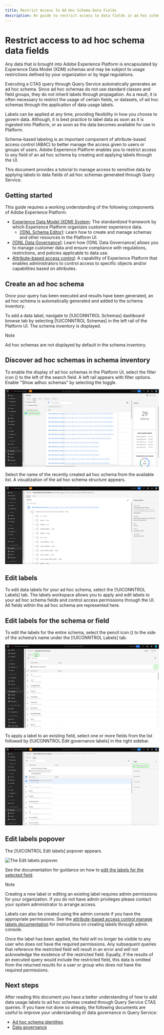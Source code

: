 ```yaml
---
title: Restrict Access To Ad Hoc Schema Data Fields
description: An guide to restrict access to data fields in ad hoc schemas generated through Adobe Experience Platform Query Service.
---
```

# Restrict access to ad hoc schema data fields 

Any data that is brought into Adobe Experience Platform is encapsulated by Experience Data Model (XDM) schemas and may be subject to usage restrictions defined by your organization or by legal regulations. 

Executing a CTAS query through Query Service automatically generates an ad hoc schema. Since ad hoc schemas do not use standard classes and field groups, they do not inherit labels through propagation. As a result, it is often necessary to restrict the usage of certain fields, or datasets, of ad hoc schemas through the application of data usage labels.

Labels can be applied at any time, providing flexibility in how you choose to govern data. Although, it is best practice to label data as soon as it is ingested into Platform, or as soon as the data becomes available for use in Platform.

Schema-based labeling is an important component of attribute-based access control (ABAC) to better manage the access given to users or groups of users. Adobe Experience Platform enables you to restrict access to any field of an ad hoc schema by creating and applying labels through the UI.

This document provides a tutorial to manage access to sensitive data by applying labels to data fields of ad hoc schemas generated through Query Service.

## Getting started

This guide requires a working understanding of the following components of Adobe Experience Platform:

* [Experience Data Model (XDM) System](https://experienceleague.adobe.com/docs/experience-platform/xdm/home.html): The standardized framework by which Experience Platform organizes customer experience data.
  * [[!DNL Schema Editor]](https://experienceleague.adobe.com/docs/experience-platform/xdm/ui/overview.html): Learn how to create and manage schemas and other resources in the Platform UI.
* [[!DNL Data Governance]](../../data-governance/home.md): Learn how [!DNL Data Governance] allows you to manage customer data and ensure compliance with regulations, restrictions, and policies applicable to data use. 
* [Attribute-based access control](../../access-control/abac/overview.md): A capability of Experience Platform that enables administrators to control access to specific objects and/or capabilities based on attributes.

## Create an ad hoc schema

Once your query has been executed and results have been generated, an ad hoc schema is automatically generated and added to the schema inventory. 

To add a data label, navigate to [!UICONNTROL Schemas] dashboard browse tab by selecting [!UICONNTROL Schemas] in the left rail of the Platform UI. The schema inventory is displayed.

>[!NOTE]
>
>Ad hoc schemas are not displayed by default in the schema inventory.

## Discover ad hoc schemas in schema inventory

To enable the display of ad hoc schemas in the Platform UI, select the filter icon () to the left of the search field. A left rail appears with filter options. Enable "Show adhoc schemas" by selecting the toggle.

![The Schema dashboard filter options left rail with 'Show adhoc schema' toggle enabled.](../images/data-governance/adhoc-schema-toggle.png)

Select the name of the recently created ad hoc schema from the available list. A visualization of the ad hoc schema structure appears.

![The example ad hoc schema structure diagram.](../images/data-governance/adhoc-schema-structure-diagram.png)

## Edit labels

To edit data labels for your ad hoc schema, select the [!UICONNTROL Labels] tab. The labels workspace allows you to apply and edit labels to your ad hoc schema fields and control access permissions through the UI. All fields within the ad hoc schema are represented here.

## Edit labels for the schema or field

To edit the labels for the entire schema, select the pencil icon () to the side of the schema’s name under the [!UICONNTROL Labels] tab.

![PLACEHOLDER IMAGE - The labels view in the schemas workspace with the pencil icon highlighted.](../images/data-governance/edit-entire-schema-labels.png)

To apply a label to an existing field, select one or more fields from the list followed by [!UICONNTROL Edit governance labels] in the right sidebar.

![The labels view in the schemas workspace with the 'Edit governance labels' option highlighted in the rights hand sidebar.](../images/data-governance/edit-governance-labels.png) 

## Edit labels popover

The [!UICONTROL Edit labels] popover appears.

![The Edit labels popover.](../images/data-governance/edit-labels‚Äìpopover.png)

See the documentation for guidance on how to [edit the labels for the selected field](https://experienceleague.adobe.com/docs/experience-platform/xdm/tutorials/labels.html#edit-the-labels-for-the-schema-or-field).

>[!NOTE]
>
>Creating a new label or editing an existing label requires admin permissions for your organization. If you do not have admin privileges please contact your system administrator to arrange access.

Labels can also be created using the admin console if you have the appropriate permissions. See the [attribute-based access control manage labels documentation](../../access-control/abac/ui/labels.md) for instructions on creating labels through admin console.

Once the label has been applied, the field will no longer be visible to any user who does not have the required permissions. Any subsequent queries that reference the restricted field will result in an error and will not acknowledge the existence of the restricted field. Equally, if the results of an executed query would include the restricted field, this data is omitted from the returned results for a user or group who does not have the required permissions.

## Next steps

After reading this document you have a better understanding of how to add data usage labels to ad hoc schemas created through Query Service CTAS queries. If you have not done so already, the following documents are useful to improve your understanding of data governance in Query Service:

* [Ad hoc schema identities](./ad-hoc-schema-identities.md)
* [Data governance](https://experienceleague.adobe.com/docs/experience-platform/data-governance/home.html) 
